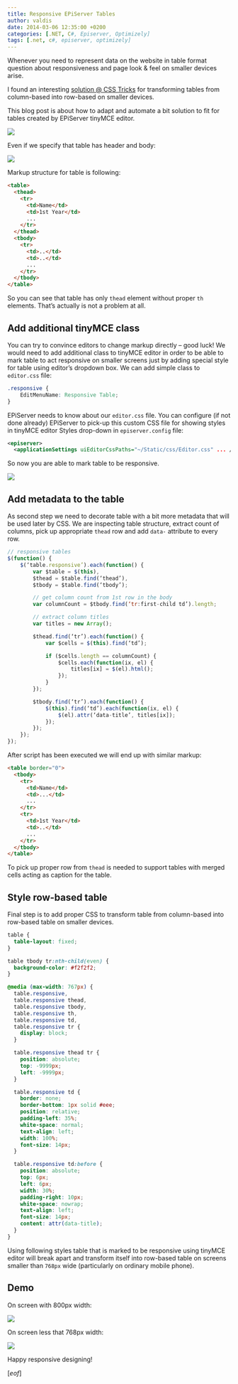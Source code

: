 ```yaml
---
title: Responsive EPiServer Tables
author: valdis
date: 2014-03-06 12:35:00 +0200
categories: [.NET, C#, Episerver, Optimizely]
tags: [.net, c#, episerver, optimizely]
---
```


Whenever you need to represent data on the website in table format question about responsiveness and page look & feel on smaller devices arise.

I found an interesting [solution @ CSS Tricks](http://css-tricks.com/responsive-data-tables/) for transforming tables from column-based into row-based on smaller devices.

This blog post is about how to adapt and automate a bit solution to fit for tables created by EPiServer tinyMCE editor.

![](/assets/img/2014/03/1.png)

Even if we specify that table has header and body:

![](/assets/img/2014/03/2-1.png)

Markup structure for table is following:

```html
<table>
  <thead>
    <tr>
      <td>Name</td>
      <td>1st Year</td>
      ...
    </tr>
  </thead>
  <tbody>
    <tr>
      <td>..</td>
      <td>..</td>
      ...
    </tr>
  </tbody>
</table>
```

So you can see that table has only `thead` element without proper `th` elements. That’s actually is not a problem at all.

## Add additional tinyMCE class
You can try to convince editors to change markup directly – good luck! We would need to add additional class to tinyMCE editor in order to be able to mark table to act responsive on smaller screens just by adding special style for table using editor’s dropdown box.
We can add simple class to `editor.css` file:

```css
.responsive {
    EditMenuName: Responsive Table;
}
```

EPiServer needs to know about our `editor.css` file. You can configure (if not done already) EPiServer to pick-up this custom CSS file for showing styles in tinyMCE editor Styles drop-down in `episerver.config` file:

```xml
<episerver>
  <applicationSettings uiEditorCssPaths="~/Static/css/Editor.css" ... />

```

So now you are able to mark table to be responsive.

![](/assets/img/2014/03/3.png)


## Add metadata to the table
As second step we need to decorate table with a bit more metadata that will be used later by CSS. We are inspecting table structure, extract count of columns, pick up appropriate `thead` row and add `data-` attribute to every row.

```javascript
// responsive tables
$(function() {
    $(‘table.responsive’).each(function() {
        var $table = $(this),
        $thead = $table.find(‘thead’),
        $tbody = $table.find(‘tbody’);

        // get column count from 1st row in the body
        var columnCount = $tbody.find(‘tr:first-child td’).length;

        // extract column titles
        var titles = new Array();

        $thead.find(‘tr’).each(function() {
            var $cells = $(this).find(‘td’);

            if ($cells.length == columnCount) {
                $cells.each(function(ix, el) {
                    titles[ix] = $(el).html();
                });
            }
        });

        $tbody.find(‘tr’).each(function() {
            $(this).find(‘td’).each(function(ix, el) {
                $(el).attr(‘data-title’, titles[ix]);
            });
        });
    });
});
```

After script has been executed we will end up with similar markup:
```html
<table border="0">
  <tbody>
    <tr>
      <td>Name</td>
      <td>...</td>
      ...
    </tr>
    <tr>
      <td>1st Year</td>
      <td>..</td>
      ...
    </tr>
  </tbody>
</table>
```

To pick up proper row from `thead` is needed to support tables with merged cells acting as caption for the table.

## Style row-based table
Final step is to add proper CSS to transform table from column-based into row-based table on smaller devices.

```css
table {
  table-layout: fixed;
}

table tbody tr:nth-child(even) {
  background-color: #f2f2f2;
}

@media (max-width: 767px) {
  table.responsive,
  table.responsive thead,
  table.responsive tbody,
  table.responsive th,
  table.responsive td,
  table.responsive tr {
    display: block;
  }

  table.responsive thead tr {
    position: absolute;
    top: -9999px;
    left: -9999px;
  }

  table.responsive td {
    border: none;
    border-bottom: 1px solid #eee;
    position: relative;
    padding-left: 35%;
    white-space: normal;
    text-align: left;
    width: 100%;
    font-size: 14px;
  }

  table.responsive td:before {
    position: absolute;
    top: 6px;
    left: 6px;
    width: 30%;
    padding-right: 10px;
    white-space: nowrap;
    text-align: left;
    font-size: 14px;
    content: attr(data-title);
  }
}
```

Using following styles table that is marked to be responsive using tinyMCE editor will break apart and transform itself into row-based table on screens smaller than `768px` wide (particularly on ordinary mobile phone).

## Demo

On screen with 800px width:

![](/assets/img/2014/03/4.png)

On screen less that 768px width:

![](/assets/img/2014/03/5.png)

Happy responsive designing!

[*eof*]
